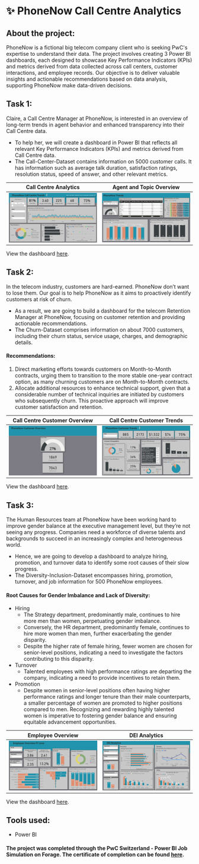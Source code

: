 # ✨ PhoneNow Call Centre Analytics

## About the project: 
PhoneNow is a fictional big telecom company client who is seeking PwC's expertise to understand their data.
The project involves creating 3 Power BI dashboards, each designed to showcase Key Performance Indicators (KPIs) and metrics derived from data collected across call centers, customer interactions, and employee records. Our objective is to deliver valuable insights and actionable recommendations based on data analysis, supporting PhoneNow make data-driven decisions. 

## Task 1:
Claire, a Call Centre Manager at PhoneNow, is interested in an overview of long-term trends in agent behavior and enhanced transparency into their Call Centre data. 
 - To help her, we will create a dashboard in Power BI that reflects all relevant Key Performance Indicators (KPIs) and metrics derived from Call Centre data.
 - The Call-Center-Dataset contains information on 5000 customer calls. It has information such as average talk duration, satisfaction ratings, resolution status, speed of answer, and other relevant metrics.

| Call Centre Analytics | Agent and Topic Overview |
| -------- | ------- |
| ![Img1](Dashboard_Imgs/BI1_Img1.png) | ![Img2](Dashboard_Imgs/BI1_Img2.png) |

View the dashboard [here](https://app.powerbi.com/view?r=eyJrIjoiMWE1YzAzZDktZDRiZi00MDM3LThmYjYtMTRjYTg4OGQ4NmZkIiwidCI6ImU1MWNkZWM5LTgxMWQtNDcxZC1iYmU2LWRkM2Q4ZDU0YzI4YiIsImMiOjN9).

## Task 2:
In the telecom industry, customers are hard-earned. PhoneNow don’t want to lose them. Our goal is to help PhoneNow as it aims to proactively identify customers at risk of churn.
 - As a result, we are going to build a dashboard for the telecom Retention Manager at PhoneNow, focusing on customer retention and providing actionable recommendations.
 - The Churn-Dataset comprises information on about 7000 customers, including their churn status, service usage, charges, and demographic details.

#### Recommendations:
1. Direct marketing efforts towards customers on Month-to-Month contracts, urging them to transition to the more stable one-year contract option, as many churning customers are on Month-to-Month contracts.
2. Allocate additional resources to enhance technical support, given that a considerable number of technical inquiries are initiated by customers who subsequently churn. This proactive approach will improve customer satisfaction and retention.

| Call Centre Customer Overview | Call Centre Customer Trends |
| -------- | ------- |
| ![Img3](Dashboard_Imgs/BI2_Img1.png) | ![Img4](Dashboard_Imgs/BI2_Img2.png) |

View the dashboard [here](https://app.powerbi.com/view?r=eyJrIjoiMjEyMjNlMmMtM2M1NC00YjE5LWI2ZjMtNWY2MDZmZTQ3N2M5IiwidCI6ImU1MWNkZWM5LTgxMWQtNDcxZC1iYmU2LWRkM2Q4ZDU0YzI4YiIsImMiOjN9).

## Task 3:
The Human Resources team at PhoneNow have been working hard to improve gender balance at the executive management level, but they’re not seeing any progress. Companies need a workforce of diverse talents and backgrounds to succeed in an increasingly complex and heterogeneous world.
 - Hence, we are going to develop a dashboard to analyze hiring, promotion, and turnover data to identify some root causes of their slow progress.
 - The Diversity-Inclusion-Dataset encompasses hiring, promotion, turnover, and job information for 500 PhoneNow employees.

#### Root Causes for Gender Imbalance and Lack of Diversity:
* Hiring
  - The Strategy department, predominantly male, continues to hire more men than women, perpetuating gender imbalance.
  - Conversely, the HR department, predominantly female, continues to hire more women than men, further exacerbating the gender disparity.
  - Despite the higher rate of female hiring, fewer women are chosen for senior-level positions, indicating a need to investigate the factors contributing to this disparity.
* Turnover
  - Talented employees with high performance ratings are departing the company, indicating a need to provide incentives to retain them.
* Promotion
  - Despite women in senior-level positions often having higher performance ratings and longer tenure than their male counterparts, a smaller percentage of women are promoted to higher positions compared to men. Recognizing and rewarding highly talented women is imperative to fostering gender balance and ensuring equitable advancement opportunities.

| Employee Overview | DEI Analytics |
| -------- | ------- |
| ![Img3](Dashboard_Imgs/BI3_Img1.png) | ![Img4](Dashboard_Imgs/BI3_Img2.png) |

View the dashboard [here](https://app.powerbi.com/view?r=eyJrIjoiYTlmYTQwNTUtMzI3ZC00ZTY2LTg4YjEtMWViODRlNjBiZTQwIiwidCI6ImU1MWNkZWM5LTgxMWQtNDcxZC1iYmU2LWRkM2Q4ZDU0YzI4YiIsImMiOjN9).

## Tools used:
* Power BI

#### The project was completed through the PwC Switzerland - Power BI Job Simulation on Forage. The certificate of completion can be found [here](PwC.pdf).
